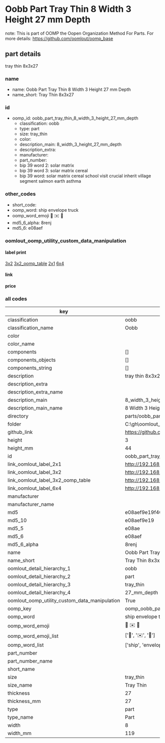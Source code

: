 # Oobb Part Tray Thin 8 Width 3 Height 27 mm Depth  

note: This is part of OOMP the Oopen Organization Method For Parts. For more details: https://github.com/oomlout/oomp_base

##  part details
  



tray thin 8x3x27



### name
* name: Oobb Part Tray Thin 8 Width 3 Height 27 mm Depth
* name_short: Tray Thin 8x3x27 
### id
* oomp_id: oobb_part_tray_thin_8_width_3_height_27_mm_depth
  * classification: oobb
  * type: part
  * size: tray_thin
  * color: 
  * description_main: 8_width_3_height_27_mm_depth
  * description_extra: 
  * manufacturer: 
  * part_number: 
  * bip 39 word 2: solar matrix
  * bip 39 word 3: solar matrix cereal
  * bip 39 word: solar matrix cereal school visit crucial inherit village segment salmon earth asthma

### other_codes
* short_code: 
* oomp_word: ship envelope truck
* oomp_word_emoji :ship: :envelope: :truck:
* md5_6_alpha: 8renj
* md5_6: e08aef






### oomlout_oomp_utility_custom_data_manipulation
#### label print
[3x2](http://192.168.1.245:1112/?label=oomp%208renj)
[3x2_oomp_table](http://192.168.1.108:1112/?label=oomp%208renj)
[2x1](http://192.168.1.242:1112/?label=oomp%208renj)
[6x4](http://192.168.1.55:1112/?label=oomp%208renj)    

#### link

                              

#### price







### all codes 
| key | value |  
| --- | --- |  
| classification | oobb |  
| classification_name | Oobb |  
| color |  |  
| color_name |  |  
| components | [] |  
| components_objects | [] |  
| components_string | [] |  
| description | tray thin 8x3x27 |  
| description_extra |  |  
| description_extra_name |  |  
| description_main | 8_width_3_height_27_mm_depth |  
| description_main_name | 8 Width 3 Height 27 mm Depth |  
| directory | parts/oobb_part_tray_thin_8_width_3_height_27_mm_depth |  
| folder | C:\gh\oomlout_oobb_version_4_generated_parts\things\oobb_part_tray_thin_8_width_3_height_27_mm_depth |  
| github_link | https://github.com/oomlout/oomlout_oomp_part_src/tree/main/parts/oobb_part_tray_thin_8_width_3_height_27_mm_depth |  
| height | 3 |  
| height_mm | 44 |  
| id | oobb_part_tray_thin_8_width_3_height_27_mm_depth |  
| link_oomlout_label_2x1 | http://192.168.1.242:1112/?label=oomp%208renj |  
| link_oomlout_label_3x2 | http://192.168.1.245:1112/?label=oomp%208renj |  
| link_oomlout_label_3x2_oomp_table | http://192.168.1.108:1112/?label=oomp%208renj |  
| link_oomlout_label_6x4 | http://192.168.1.55:1112/?label=oomp%208renj |  
| manufacturer |  |  
| manufacturer_name |  |  
| md5 | e08aef9e19f40e78d1fa6c0c4b224e73 |  
| md5_10 | e08aef9e19 |  
| md5_5 | e08ae |  
| md5_6 | e08aef |  
| md5_6_alpha | 8renj |  
| name | Oobb Part Tray Thin 8 Width 3 Height 27 mm Depth |  
| name_short | Tray Thin 8x3x27  |  
| oomlout_detail_hierarchy_1 | oobb |  
| oomlout_detail_hierarchy_2 | part |  
| oomlout_detail_hierarchy_3 | tray_thin |  
| oomlout_detail_hierarchy_4 | 27_mm_depth |  
| oomlout_oomp_utility_custom_data_manipulation | True |  
| oomp_key | oomp_oobb_part_tray_thin_8_width_3_height_27_mm_depth |  
| oomp_word | ship envelope truck |  
| oomp_word_emoji | :ship: :envelope: :truck: |  
| oomp_word_emoji_list | [':ship:', ':envelope:', ':truck:'] |  
| oomp_word_list | ['ship', 'envelope', 'truck'] |  
| part_number |  |  
| part_number_name |  |  
| short_name |  |  
| size | tray_thin |  
| size_name | Tray Thin |  
| thickness | 27 |  
| thickness_mm | 27 |  
| type | part |  
| type_name | Part |  
| width | 8 |  
| width_mm | 119 |  
